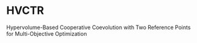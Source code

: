# HVCTR
Hypervolume-Based Cooperative Coevolution with Two Reference Points for Multi-Objective Optimization 
